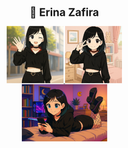 <h1 align="center">🌙 Erina Zafira</h1>

<div align="center">
  <a href="https://raw.githubusercontent.com/DxrRin/ai_source/refs/heads/Aiko_Shirasaki/image/erina_avatar.webp" target="_blank">
    <img src="image/erina_avatar.webp" width="150"/>
  </a>
  <a href="https://raw.githubusercontent.com/DxrRin/ai_source/refs/heads/Aiko_Shirasaki/image/erina_avatar_1.webp" target="_blank">
    <img src="image/erina_avatar_1.webp" width="150"/>
  </a>
  <a href="https://raw.githubusercontent.com/DxrRin/ai_source/refs/heads/Aiko_Shirasaki/image/erina_background.webp" target="_blank">
    <img src="image/erina_background.webp" width="225"/>
  </a> 
</div>
